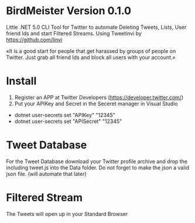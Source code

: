 # BirdMeister Version 0.1.0
Little .NET 5.0 CLI Tool for Twitter to automate Deleting Tweets, Lists, User friend Ids and start Filtered Streams. Using Tweetinvi by https://github.com/linvi

«It is a good start for people that get harassed by groups of people on Twitter. Just grab all friend Ids and block all users with your account.»

# Install
1. Register an APP at Twitter Developers (https://developer.twitter.com/)
2. Put your APIKey and Secret in the Seceret manager in Visual Studio

- dotnet user-secrets set "APIKey" "12345"
- dotnet user-secrets set "APISecret" "12345"

# Tweet Database
For the Tweet Database download your Twitter profile archive and drop the including tweet.js into the Data folder. 
Do not forget to make the json a valid json file. (will automate that later)

# Filtered Stream
The Tweets will open up in your Standard Browser

